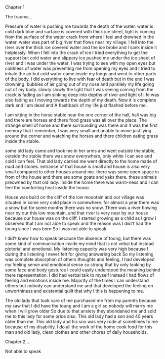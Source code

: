   

Chapter 1

The trauma….

  

  

Pressure of water is pushing me towards the depth of the water. water is cold dark blue and surface is covered with thick ice sheet, light is coming from the surface of the water crack from where I feel and drowned in the water. water was part of big river that flows near my village. I fell into the river over the thick ice covered water and the ice broke and I sank inside it helplessly. When I fell into the crack of ice I tried everything to get the support but cold water and slippery ice pushed me under the ice sheet of river and I was under the water. I was trying to see with my open eyes but coldness of water was preventing me from opening my eyes and I tried to inhale the air but cold water came inside my lungs and went to other parts of the body, I did everything to live with fear of death but in the end I was drowning. bubbles of air going out of my nose and parallely my life going out of my body. slowly slowly the light that I was seeing coming from the crack is fading as I am sinking deep into depths of river and light of life was also fading as I moving towards the depth of my death. Now it is complete dark and I am dead and A flashback of my life just flashed before me.

  

I am sitting in the horse stable near the one corner of the hall, hall was big and there are horses and there food grass was all over the place. The strange smell of horse and there surrounding was there and It was the first memory that I remember, I was very small and unable to move just lying around the corner and watching the horses and there children eating grass inside the stable.

some old lady came and took me in her arms and went outside the stable, outside the stable there was snow everywhere, only white I can see and cold I can feel. That old lady carried me went directly to the home made of mud and stones. entrance of that house is small and house is also very small compared to other houses around me. there was some open space in from of the house and there are some goats and yaks there. these animals preowned by that old lady. inside the home there was warm-ness and I can feel the comforting heat inside the house.

House was build on the cliff of the low mountain and our village was situated in some very cold place in somewhere. for almost a year there was a snow but for some months there was no snow. There was a river flowing near by our this low mountain, and that river is very near by our house because our house was on the cliff. I started growing as a child as I grow I observed that I am not able to speak and the reason was I diid't had the toung since I was born So I was not able to speak.

  

I did't knew how to speak because the absence of toung, but there was some kind of communication inside my mind that is not vebal but instead pictorial and emotional. My listening capacity was very high because I during the listening I never felt for giving answering back So my listening was complete absorption of others thoughts and feeling, I had developed my feeling sense and emotional sense so strong that by only looking by some face and body gestures I could easily understood the meaning behind there representation. I did had verbal talk to myself instead I had flows of feeling and emotions inside me. Majority of the times I can understand others but nobody can understand me and that developed the feeling on unworthiness and existential quilt that why I this is happening to me.  
  
The old lady that took care of me purchased me from my parents because my saw that I did have the toung and I am a girl so nobody will marry me when I will grow older So due to that anxiety they abondaned me and sold me to this lady for some price also. This old lady had a son and 40 years older than me. This old lady and his son was very rude at sometimes to me because of my disability. I do all the work of the home cook food for this man and old lady, clean clothes and other chores of daily households.  

  

  

Chapter 2….

  

Not able to speak